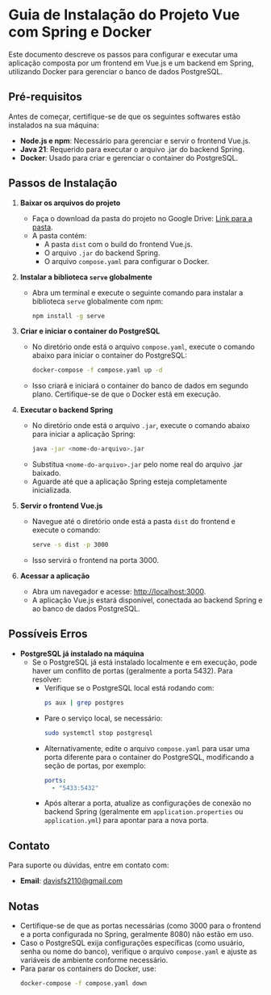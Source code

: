 # Guia de Instalação do Projeto Vue com Spring e Docker

Este documento descreve os passos para configurar e executar uma aplicação composta por um frontend em Vue.js e um backend em Spring, utilizando Docker para gerenciar o banco de dados PostgreSQL.

## Pré-requisitos

Antes de começar, certifique-se de que os seguintes softwares estão instalados na sua máquina:

- **Node.js e npm**: Necessário para gerenciar e servir o frontend Vue.js.
- **Java 21**: Requerido para executar o arquivo .jar do backend Spring.
- **Docker**: Usado para criar e gerenciar o container do PostgreSQL.

## Passos de Instalação

1. **Baixar os arquivos do projeto**
   - Faça o download da pasta do projeto no Google Drive: [Link para a pasta](https://drive.google.com/drive/folders/1hPn2_GkpBGqrjuLYqKyCC4I8rN7CPsBv?usp=sharing).
   - A pasta contém:
     - A pasta `dist` com o build do frontend Vue.js.
     - O arquivo `.jar` do backend Spring.
     - O arquivo `compose.yaml` para configurar o Docker.

2. **Instalar a biblioteca `serve` globalmente**
   - Abra um terminal e execute o seguinte comando para instalar a biblioteca `serve` globalmente com npm:
     ```bash
     npm install -g serve
     ```

3. **Criar e iniciar o container do PostgreSQL**
   - No diretório onde está o arquivo `compose.yaml`, execute o comando abaixo para iniciar o container do PostgreSQL:
     ```bash
     docker-compose -f compose.yaml up -d
     ```
   - Isso criará e iniciará o container do banco de dados em segundo plano. Certifique-se de que o Docker está em execução.

4. **Executar o backend Spring**
   - No diretório onde está o arquivo `.jar`, execute o comando abaixo para iniciar a aplicação Spring:
     ```bash
     java -jar <nome-do-arquivo>.jar
     ```
   - Substitua `<nome-do-arquivo>.jar` pelo nome real do arquivo .jar baixado.
   - Aguarde até que a aplicação Spring esteja completamente inicializada.

5. **Servir o frontend Vue.js**
   - Navegue até o diretório onde está a pasta `dist` do frontend e execute o comando:
     ```bash
     serve -s dist -p 3000
     ```
   - Isso servirá o frontend na porta 3000.

6. **Acessar a aplicação**
   - Abra um navegador e acesse: [http://localhost:3000](http://localhost:3000).
   - A aplicação Vue.js estará disponível, conectada ao backend Spring e ao banco de dados PostgreSQL.

## Possíveis Erros

- **PostgreSQL já instalado na máquina**
  - Se o PostgreSQL já está instalado localmente e em execução, pode haver um conflito de portas (geralmente a porta 5432). Para resolver:
    - Verifique se o PostgreSQL local está rodando com:
      ```bash
      ps aux | grep postgres
      ```
    - Pare o serviço local, se necessário:
      ```bash
      sudo systemctl stop postgresql
      ```
    - Alternativamente, edite o arquivo `compose.yaml` para usar uma porta diferente para o container do PostgreSQL, modificando a seção de portas, por exemplo:
      ```yaml
      ports:
        - "5433:5432"
      ```
    - Após alterar a porta, atualize as configurações de conexão no backend Spring (geralmente em `application.properties` ou `application.yml`) para apontar para a nova porta.

## Contato

Para suporte ou dúvidas, entre em contato com:
- **Email**: davisfs2110@gmail.com

## Notas
- Certifique-se de que as portas necessárias (como 3000 para o frontend e a porta configurada no Spring, geralmente 8080) não estão em uso.
- Caso o PostgreSQL exija configurações específicas (como usuário, senha ou nome do banco), verifique o arquivo `compose.yaml` e ajuste as variáveis de ambiente conforme necessário.
- Para parar os containers do Docker, use:
  ```bash
  docker-compose -f compose.yaml down
  ```
